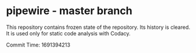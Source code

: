 # pipewire - master branch

This repository contains frozen state of the repository.
Its history is cleared. It is used only for static code
analysis with Codacy.

Commit Time: 1691394213